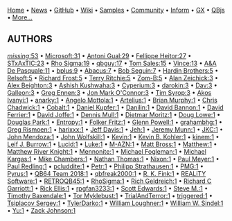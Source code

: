 [Home](https://qb64.com) • [News](../news.md) • [GitHub](https://github.com/QB64Official/qb64) • [Wiki](https://github.com/QB64Official/qb64/wiki) • [Samples](../samples.md) • [Community](../community.md) • [Inform](../inform.md) • [GX](../gx.md) • [QBjs](../qbjs.md) • [More...](../more.md)

## AUTHORS

[*missing*:53](author-missing.md) • [Microsoft:31](microsoft.md) • [Antoni Gual:29](antoni-gual.md) • [Fellippe Heitor:27](fellippe-heitor.md) • [STxAxTIC:23](stxaxtic.md) • [Rho Sigma:19](rho-sigma.md) • [qbguy:17](qbguy.md) • [Tom Sales:15](tom-sales.md) • [Vince:13](vince.md) • [A&A De Pasquale:11](a&a-de-pasquale.md) • [bplus:9](bplus.md) • [Abacus:7](abacus.md) • [Bob Seguin:7](bob-seguin.md) • [Hardin Brothers:5](hardin-brothers.md) • [Relsoft:5](relsoft.md) • [Richard Frost:5](richard-frost.md) • [Terry Ritchie:5](terry-ritchie.md) • [Zom-B:5](zom-b.md) • [Alan Zeichick:3](alan-zeichick.md) • [Alex Beighton:3](alex-beighton.md) • [Ashish Kushwaha:3](ashish-kushwaha.md) • [Cyperium:3](cyperium.md) • [darokin:3](darokin.md) • [Dav:3](dav.md) • [Galleon:3](galleon.md) • [Greg Ennen:3](greg-ennen.md) • [Jon Mark O'Connor:3](jon-mark-o'connor.md) • [Tim Syrop:3](tim-syrop.md) • [Akos Ivanyi:1](akos-ivanyi.md) • [anarky:1](anarky.md) • [Angelo Mottola:1](angelo-mottola.md) • [Artelius:1](artelius.md) • [Brian Murphy:1](brian-murphy.md) • [Chris Chadwick:1](chris-chadwick.md) • [Cobalt:1](cobalt.md) • [Daniel Kupfer:1](daniel-kupfer.md) • [Danilin:1](danilin.md) • [David Bannon:1](david-bannon.md) • [David Ferrier:1](david-ferrier.md) • [David Joffe:1](david-joffe.md) • [Dennis Mull:1](dennis-mull.md) • [Dietmar Moritz:1](dietmar-moritz.md) • [Doug Lowe:1](doug-lowe.md) • [Douglas Park:1](douglas-park.md) • [Entropy:1](entropy.md) • [Folker Fritz:1](folker-fritz.md) • [Glenn Powell:1](glenn-powell.md) • [grahambhg:1](grahambhg.md) • [Greg Rismoen:1](greg-rismoen.md) • [harixxx:1](harixxx.md) • [Jeff Davis:1](jeff-davis.md) • [Jeh:1](jeh.md) • [Jeremy Munn:1](jeremy-munn.md) • [JKC:1](jkc.md) • [John Mendoza:1](john-mendoza.md) • [John Wolfskill:1](john-wolfskill.md) • [Kevin:1](kevin.md) • [Kevin B. Kohler:1](kevin-b.-kohler.md) • [kinem:1](kinem.md) • [Leif J. Burrow:1](leif-j.-burrow.md) • [Lucid:1](lucid.md) • [Luke:1](luke.md) • [M-AZN:1](m-azn.md) • [Matt Bross:1](matt-bross.md) • [Matthew:1](matthew.md) • [Matthew River Knight:1](matthew-river-knight.md) • [Mennonite:1](mennonite.md) • [Michael Fogleman:1](michael-fogleman.md) • [Michael Kargas:1](michael-kargas.md) • [Mike Chambers:1](mike-chambers.md) • [Nathan Thomas:1](nathan-thomas.md) • [Nixon:1](nixon.md) • [Paul Meyer:1](paul-meyer.md) • [Paul Redling:1](paul-redling.md) • [pcluddite:1](pcluddite.md) • [Petr:1](petr.md) • [Philipp Strathausen:1](philipp-strathausen.md) • [PMG:1](pmg.md) • [Pyrus:1](pyrus.md) • [QB64 Team 2018:1](qb64-team-2018.md) • [qbfreak2000:1](qbfreak2000.md) • [R. K. Fink:1](r.-k.-fink.md) • [REALiTY Software:1](reality-software.md) • [RETROQB45:1](retroqb45.md) • [RhoSigma:1](rhosigma.md) • [Rich Geldreich:1](rich-geldreich.md) • [Richard C Garriott:1](richard-c-garriott.md) • [Rick Ellis:1](rick-ellis.md) • [rpgfan3233:1](rpgfan3233.md) • [Scott Edwards:1](scott-edwards.md) • [Steve M.:1](steve-m..md) • [Timothy Baxendale:1](timothy-baxendale.md) • [Tor Myklebust:1](tor-myklebust.md) • [TrialAndTerror:1](trialandterror.md) • [triggered:1](triggered.md) • [Tsiplacov Sergey:1](tsiplacov-sergey.md) • [TylerDarko:1](tylerdarko.md) • [William Loughner:1](william-loughner.md) • [William W. Sindel:1](william-w.-sindel.md) • [Yu:1](yu.md) • [Zack Johnson:1](zack-johnson.md)